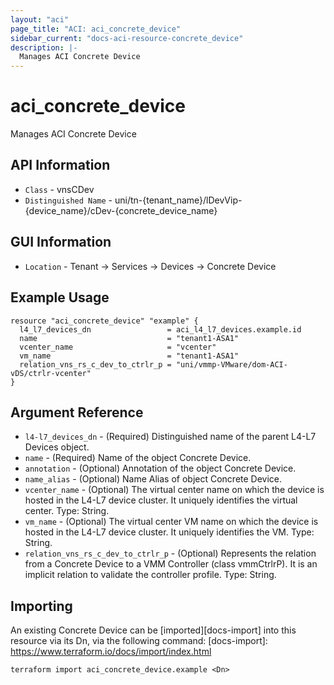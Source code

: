 ```yaml
---
layout: "aci"
page_title: "ACI: aci_concrete_device"
sidebar_current: "docs-aci-resource-concrete_device"
description: |-
  Manages ACI Concrete Device
---
```


# aci_concrete_device #

Manages ACI Concrete Device

## API Information ##

* `Class` - vnsCDev
* `Distinguished Name` - uni/tn-{tenant_name}/lDevVip-{device_name}/cDev-{concrete_device_name}

## GUI Information ##

* `Location` - Tenant -> Services -> Devices -> Concrete Device

## Example Usage ##

```hcl
resource "aci_concrete_device" "example" {
  l4_l7_devices_dn                 = aci_l4_l7_devices.example.id
  name                             = "tenant1-ASA1"
  vcenter_name                     = "vcenter"
  vm_name                          = "tenant1-ASA1"
  relation_vns_rs_c_dev_to_ctrlr_p = "uni/vmmp-VMware/dom-ACI-vDS/ctrlr-vcenter"
}
```

## Argument Reference ##

* `l4-l7_devices_dn` - (Required) Distinguished name of the parent L4-L7 Devices object.
* `name` - (Required) Name of the object Concrete Device.
* `annotation` - (Optional) Annotation of the object Concrete Device.
* `name_alias` - (Optional) Name Alias of object Concrete Device.
* `vcenter_name` - (Optional) The virtual center name on which the device is hosted in the L4-L7 device cluster. It uniquely identifies the virtual center. Type: String.
* `vm_name` - (Optional) The virtual center VM name on which the device is hosted in the L4-L7 device cluster. It uniquely identifies the VM. Type: String.
* `relation_vns_rs_c_dev_to_ctrlr_p` - (Optional) Represents the relation from a Concrete Device to a VMM Controller (class vmmCtrlrP). It is an implicit relation to validate the controller profile. Type: String.

## Importing ##

An existing Concrete Device can be [imported][docs-import] into this resource via its Dn, via the following command:
[docs-import]: https://www.terraform.io/docs/import/index.html

```
terraform import aci_concrete_device.example <Dn>
```